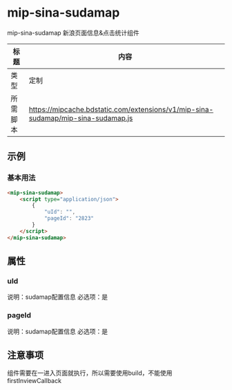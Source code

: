 # mip-sina-sudamap

mip-sina-sudamap 新浪页面信息&点击统计组件

标题|内容
----|----
类型|定制
所需脚本|https://mipcache.bdstatic.com/extensions/v1/mip-sina-sudamap/mip-sina-sudamap.js

## 示例

### 基本用法
```html
<mip-sina-sudamap>
    <script type="application/json">
        {
            "uId": "",
            "pageId": "2823"
        }
    </script>
</mip-sina-sudamap>
```

## 属性

### uId

说明：sudamap配置信息
必选项：是

### pageId

说明：sudamap配置信息
必选项：是

## 注意事项
组件需要在一进入页面就执行，所以需要使用build，不能使用firstInviewCallback
